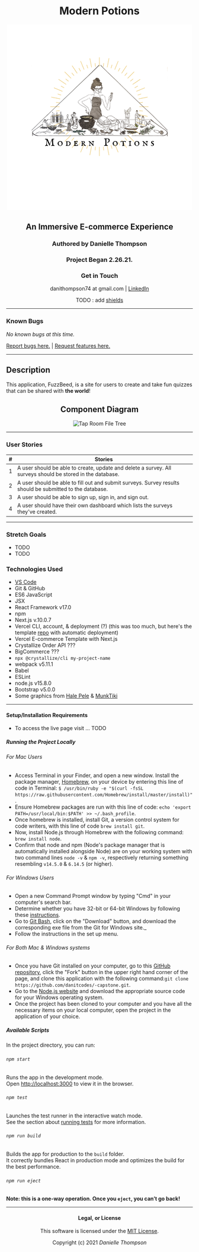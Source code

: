<div align="center">

# Modern Potions

![Modern Potions Logo](img/ModernPotionsLogo.png)

## An Immersive E-commerce Experience

### Authored by Danielle Thompson

### Project Began 2.26.21.

### Get in Touch

danithompson74 at gmail.com | [LinkedIn](https://www.linkedin.com/in/danielle-thompson74/)

TODO : add [shields](https://shields.io/)

</div>

---

### Known Bugs

_No known bugs at this time._

[Report bugs here.](https://github.com/Zahnen/fuzzbeed/issues) | [Request features here.](https://github.com/Zahnen/fuzzbeed/issues)

___

## Description

This application, FuzzBeed, is a site for users to create and take fun quizzes that can be shared with **the world**!

<div align="center">

## Component Diagram

![Tap Room File Tree](https://i.postimg.cc/BnXjV00P/Tap-Room-File-Tree.png)

</div>

---

### User Stories

|  # 	|  Stories 	|
|---	|---	|
|  1 	|  A user should be able to create, update and delete a survey. All surveys should be stored in the database. 	|
|  2 	|   A user should be able to fill out and submit surveys. Survey results should be submitted to the database. 	|
|  3 	|   A user should be able to sign up, sign in, and sign out.	|
|  4 	|   A user should have their own dashboard which lists the surveys they've created.	|

---

### Stretch Goals

- TODO
- TODO

### Technologies Used

- [VS Code](https://code.visualstudio.com/download)
- Git & GitHub
- ES6 JavaScript
- JSX
- React Framework v17.0
- npm
- Next.js v.10.0.7
- Vercel CLI, account,  & deployment (?) (this was too much, but here's the template [repo](https://github.com/danitcodes/vercel-ecommerce) with automatic deployment)
- Vercel E-commerce Template with Next.js
- Crystallize Order API ???
- BigCommerce ???
- `npx @crystallize/cli my-project-name`
- webpack v5.11.1
- Babel
- ESLint
- node.js v15.8.0
- Bootstrap v5.0.0
- Some graphics from [Hale Pele](halepele.com) & [MunkTiki](munktiki.com)

---

#### Setup/Installation Requirements

- To access the live page visit ... TODO

##### Running the Project Locally

###### For Mac Users

- Access Terminal in your Finder, and open a new window. Install the package manager, [Homebrew](https://brew.sh/), on your device by entering this line of code in Terminal: `$ /usr/bin/ruby -e "$(curl -fsSL https://raw.githubusercontent.com/Homebrew/install/master/install)"`.
- Ensure Homebrew packages are run with this line of code: `echo 'export PATH=/usr/local/bin:$PATH' >> ~/.bash_profile`.
- Once homebrew is installed, install Git, a version control system for code writers, with this line of code `brew install git`.
- Now, install Node.js through Homebrew with the following command: `brew install node`.
- Confirm that node and npm (Node's package manager that is automatically installed alongside Node) are on your working system with two command lines `node -v` & `npm -v`, respectively returning something resembling `v14.5.0` & `6.14.5` (or higher).

###### For Windows Users

- Open a new Command Prompt window by typing "Cmd" in your computer's search bar.
- Determine whether you have 32-bit or 64-bit Windows by following these [instructions](https://support.microsoft.com/en-us/help/13443/windows-which-version-am-i-running).
- Go to [Git Bash](https://gitforwindows.org/), click on the "Download" button, and download the corresponding exe file from the Git for Windows site._
- Follow the instructions in the set up menu.

###### For Both Mac & Windows systems

- Once you have Git installed on your computer, go to this [GitHub repository](https://github.com/danitcodes/-capstone), click the "Fork" button in the upper right hand corner of the page, and clone this application with the following command:`git clone https://github.com/danitcodes/-capstone.git`.
- Go to the [Node.js website](https://nodejs.org/en/download/) and download the appropriate source code for your Windows operating system.
- Once the project has been cloned to your computer and you have all the necessary items on your local computer, open the project in the application of your choice.

##### Available Scripts

In the project directory, you can run:

###### `npm start`

Runs the app in the development mode.\
Open [http://localhost:3000](http://localhost:3000) to view it in the browser.

###### `npm test`

Launches the test runner in the interactive watch mode.\
See the section about [running tests](https://facebook.github.io/create-react-app/docs/running-tests) for more information.

###### `npm run build`

Builds the app for production to the `build` folder.\
It correctly bundles React in production mode and optimizes the build for the best performance.


###### `npm run eject`

**Note: this is a one-way operation. Once you `eject`, you can’t go back!**

___

<div align="center">

#### Legal, or License

This software is licensed under the [MIT License](https://choosealicense.com/licenses/mit/).

Copyright (c) 2021 *_Danielle Thompson_*

</div>